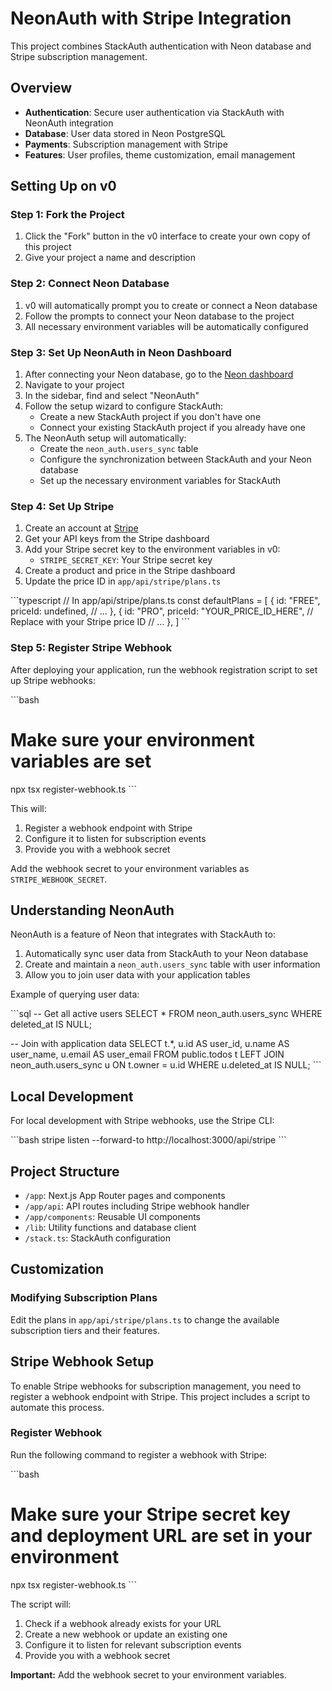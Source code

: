 # NeonAuth with Stripe Integration

This project combines StackAuth authentication with Neon database and Stripe subscription management.

## Overview

- **Authentication**: Secure user authentication via StackAuth with NeonAuth integration
- **Database**: User data stored in Neon PostgreSQL
- **Payments**: Subscription management with Stripe
- **Features**: User profiles, theme customization, email management

## Setting Up on v0

### Step 1: Fork the Project

1. Click the "Fork" button in the v0 interface to create your own copy of this project
2. Give your project a name and description

### Step 2: Connect Neon Database

1. v0 will automatically prompt you to create or connect a Neon database
2. Follow the prompts to connect your Neon database to the project
3. All necessary environment variables will be automatically configured

### Step 3: Set Up NeonAuth in Neon Dashboard

1. After connecting your Neon database, go to the [Neon dashboard](https://console.neon.tech/)
2. Navigate to your project
3. In the sidebar, find and select "NeonAuth"
4. Follow the setup wizard to configure StackAuth:
   - Create a new StackAuth project if you don't have one
   - Connect your existing StackAuth project if you already have one
5. The NeonAuth setup will automatically:
   - Create the `neon_auth.users_sync` table
   - Configure the synchronization between StackAuth and your Neon database
   - Set up the necessary environment variables for StackAuth

### Step 4: Set Up Stripe

1. Create an account at [Stripe](https://stripe.com/)
2. Get your API keys from the Stripe dashboard
3. Add your Stripe secret key to the environment variables in v0:
   - `STRIPE_SECRET_KEY`: Your Stripe secret key
4. Create a product and price in the Stripe dashboard
5. Update the price ID in `app/api/stripe/plans.ts`

\`\`\`typescript
// In app/api/stripe/plans.ts
const defaultPlans = [
  {
    id: "FREE",
    priceId: undefined,
    // ...
  },
  {
    id: "PRO",
    priceId: "YOUR_PRICE_ID_HERE", // Replace with your Stripe price ID
    // ...
  },
]
\`\`\`

### Step 5: Register Stripe Webhook

After deploying your application, run the webhook registration script to set up Stripe webhooks:

\`\`\`bash
# Make sure your environment variables are set
npx tsx register-webhook.ts
\`\`\`

This will:
1. Register a webhook endpoint with Stripe
2. Configure it to listen for subscription events
3. Provide you with a webhook secret

Add the webhook secret to your environment variables as `STRIPE_WEBHOOK_SECRET`.

## Understanding NeonAuth

NeonAuth is a feature of Neon that integrates with StackAuth to:

1. Automatically sync user data from StackAuth to your Neon database
2. Create and maintain a `neon_auth.users_sync` table with user information
3. Allow you to join user data with your application tables

Example of querying user data:

\`\`\`sql
-- Get all active users
SELECT * FROM neon_auth.users_sync WHERE deleted_at IS NULL;

-- Join with application data
SELECT 
  t.*,
  u.id AS user_id,
  u.name AS user_name,
  u.email AS user_email
FROM 
  public.todos t
LEFT JOIN 
  neon_auth.users_sync u ON t.owner = u.id
WHERE 
  u.deleted_at IS NULL;
\`\`\`

## Local Development

For local development with Stripe webhooks, use the Stripe CLI:

\`\`\`bash
stripe listen --forward-to http://localhost:3000/api/stripe
\`\`\`

## Project Structure

- `/app`: Next.js App Router pages and components
- `/app/api`: API routes including Stripe webhook handler
- `/app/components`: Reusable UI components
- `/lib`: Utility functions and database client
- `/stack.ts`: StackAuth configuration

## Customization

### Modifying Subscription Plans

Edit the plans in `app/api/stripe/plans.ts` to change the available subscription tiers and their features.

## Stripe Webhook Setup

To enable Stripe webhooks for subscription management, you need to register a webhook endpoint with Stripe. This project includes a script to automate this process.

### Register Webhook

Run the following command to register a webhook with Stripe:

\`\`\`bash
# Make sure your Stripe secret key and deployment URL are set in your environment
npx tsx register-webhook.ts
\`\`\`

The script will:
1. Check if a webhook already exists for your URL
2. Create a new webhook or update an existing one
3. Configure it to listen for relevant subscription events
4. Provide you with a webhook secret

**Important:** Add the webhook secret to your environment variables.
